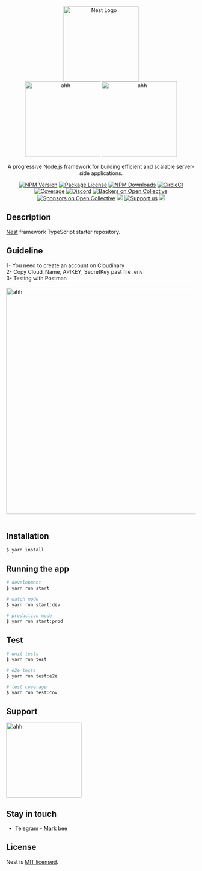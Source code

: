 <div align="center" >
  <div>
    <div>
    <a href="http://nestjs.com/" target="blank"><img src="https://nestjs.com/img/logo-small.svg"    width="200" alt="Nest Logo" /></a>
    </div>
    <div>
        <img src="https://www.docker.com/wp-content/uploads/2022/03/vertical-logo-monochromatic.png" width="200" hieght="150" alt="ahh">
        <img src="https://res.cloudinary.com/demo/image/upload/e_shadow:90,x_15,y_15,co_rgb:0B70B6/c_pad,ar_1.0/w_200,f_auto,q_auto/cloudinary_icon.png" width="200" hieght="150" alt="ahh">
    </div>
  </div>
</div>

[circleci-image]: https://img.shields.io/circleci/build/github/nestjs/nest/master?token=abc123def456
[circleci-url]: https://circleci.com/gh/nestjs/nest

  <p align="center">A progressive <a href="http://nodejs.org" target="_blank">Node.js</a> framework for building efficient and scalable server-side applications.</p>
    <p align="center">
<a href="https://www.npmjs.com/~nestjscore" target="_blank"><img src="https://img.shields.io/npm/v/@nestjs/core.svg" alt="NPM Version" /></a>
<a href="https://www.npmjs.com/~nestjscore" target="_blank"><img src="https://img.shields.io/npm/l/@nestjs/core.svg" alt="Package License" /></a>
<a href="https://www.npmjs.com/~nestjscore" target="_blank"><img src="https://img.shields.io/npm/dm/@nestjs/common.svg" alt="NPM Downloads" /></a>
<a href="https://circleci.com/gh/nestjs/nest" target="_blank"><img src="https://img.shields.io/circleci/build/github/nestjs/nest/master" alt="CircleCI" /></a>
<a href="https://coveralls.io/github/nestjs/nest?branch=master" target="_blank"><img src="https://coveralls.io/repos/github/nestjs/nest/badge.svg?branch=master#9" alt="Coverage" /></a>
<a href="https://discord.gg/G7Qnnhy" target="_blank"><img src="https://img.shields.io/badge/discord-online-brightgreen.svg" alt="Discord"/></a>
<a href="https://opencollective.com/nest#backer" target="_blank"><img src="https://opencollective.com/nest/backers/badge.svg" alt="Backers on Open Collective" /></a>
<a href="https://opencollective.com/nest#sponsor" target="_blank"><img src="https://opencollective.com/nest/sponsors/badge.svg" alt="Sponsors on Open Collective" /></a>
  <a href="https://paypal.me/kamilmysliwiec" target="_blank"><img src="https://img.shields.io/badge/Donate-PayPal-ff3f59.svg"/></a>
    <a href="https://opencollective.com/nest#sponsor"  target="_blank"><img src="https://img.shields.io/badge/Support%20us-Open%20Collective-41B883.svg" alt="Support us"></a>
  <a href="https://twitter.com/nestframework" target="_blank"><img src="https://img.shields.io/twitter/follow/nestframework.svg?style=social&label=Follow"></a>
</p>
  <!--[![Backers on Open Collective](https://opencollective.com/nest/backers/badge.svg)](https://opencollective.com/nest#backer)
  [![Sponsors on Open Collective](https://opencollective.com/nest/sponsors/badge.svg)](https://opencollective.com/nest#sponsor)-->

## Description

[Nest](https://github.com/nestjs/nest) framework TypeScript starter repository.

## Guideline
1- You need to create an account on Cloudinary  <br>
2- Copy Cloud_Name, APIKEY, SecretKey past file .env  <br>
3- Testing with Postman  <br> <br>
<img src="https://res.cloudinary.com/drosy6q2y/image/upload/v1693283651/Nest_app/save-file-90.jpg" width="600" hieght="300" alt="ahh"> <br> <br> 

## Installation

```bash
$ yarn install
```

## Running the app

```bash
# development
$ yarn run start

# watch mode
$ yarn run start:dev

# production mode
$ yarn run start:prod
```

## Test

```bash
# unit tests
$ yarn run test

# e2e tests
$ yarn run test:e2e

# test coverage
$ yarn run test:cov
```

## Support

<img src="https://res.cloudinary.com/drosy6q2y/image/upload/v1687767396/menu-source/ABA_ib1jnj.jpg" width="200"  alt="ahh">

## Stay in touch

- Telegram - [Mark bee](https://t.me/phuoy_makara)

## License

Nest is [MIT licensed](LICENSE).

